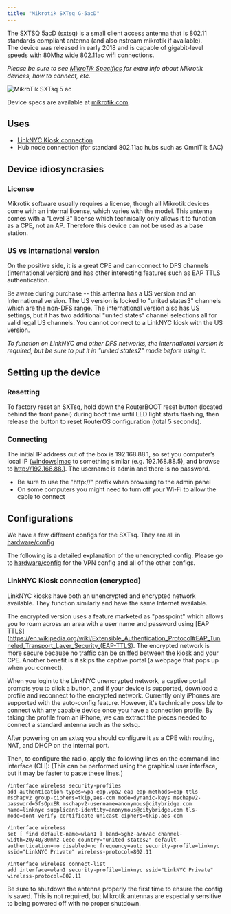 ```yaml
---
title: "Mikrotik SXTsq G-5acD"
---
```


The SXTSQ 5acD (sxtsq) is a small client access antenna that is 802.11 standards compliant antenna (and also nstream mikrotik if available).  
The device was released in early 2018 and is capable of gigabit-level speeds with 80Mhz wide 802.11ac wifi connections.


_Please be sure to see [MikroTik Specifics](/hardware/mikrotikspecifics) for extra info about Mikrotik devices, how to connect, etc._

![MikroTik SXTsq 5 ac](/img/hardware/mikrotik_sxtsq5ac.jpg)

Device specs are available at [mikrotik.com](https://mikrotik.com/product/sxtsq_5_ac).



## Uses

*   [LinkNYC Kiosk connection](/installs/linknyc)
*   Hub node connection (for standard 802.11ac hubs such as OmniTik 5AC)


## Device idiosyncrasies

### License 
Mikrotik software usually requires a license, though all Mikrotik devices come with an internal license, which varies with the model.
This antenna comes with a "Level 3" license which technically only allows it to function as a CPE, not an AP. Therefore this device can not be used as a base station.  

### US vs International version
On the positive side, it is a great CPE and can connect to DFS channels (international version) and has other interesting features such as EAP TTLS authentication.  

Be aware during purchase -- this antenna has a US version and an International version. The US version is locked to "united states3" channels which are the non-DFS range. The international version also has US settings, but it has two additional "united states" channel selections all for valid legal US channels. You cannot connect to a LinkNYC kiosk with the US version.

_To function on LinkNYC and other DFS networks, the international version is required, but be sure to put it in "united states2" mode before using it._


## Setting up the device 

### Resetting
To factory reset an SXTsq, hold down the RouterBOOT reset button (located behind the front panel) during boot time until LED light starts flashing, then release the button to reset RouterOS configuration (total 5 seconds).

### Connecting
The initial IP address out of the box is 192.168.88.1, so set you computer’s local IP ([windows](https://web.archive.org/web/20180917053130/https://www.howtogeek.com/howto/19249/how-to-assign-a-static-ip-address-in-xp-vista-or-windows-7/)|[mac](https://web.archive.org/web/20180910092344/http://www.macinstruct.com/node/550) to something similar (e.g. 192.168.88.5), and browse to http://192.168.88.1. The username is admin and there is no password.

  * Be sure to use the "http://" prefix when browsing to the admin panel
  * On some computers you might need to turn off your Wi-Fi to allow the cable to connect


## Configurations

We have a few different configs for the SXTsq. They are all in [hardware/config](../config)

The following is a detailed explanation of the unencrypted config. Please go to [hardware/config](../config) for the VPN config and all of the other configs.

### LinkNYC Kiosk connection (encrypted)

LinkNYC kiosks have both an unencrypted and encrypted network available. They function similarly and have the same Internet available.

The encrypted version uses a feature marketed as "passpoint" which allows you to roam across an area with a user name and password using [EAP TTLS](https://en.wikipedia.org/wiki/Extensible_Authentication_Protocol#EAP_Tunneled_Transport_Layer_Security_(EAP-TTLS). The encrypted network is more secure because no traffic can be sniffed between the kiosk and your CPE. Another benefit is it skips the captive portal (a webpage that pops up when you connect).

When you login to the LinkNYC unencrypted network, a captive portal prompts you to click a button, and if your device is supported, download a profile and reconnect to the encrypted network. Currently only iPhones are supported with the auto-config feature. However, it's technically possible to connect with any capable device once you have a connection profile. By taking the profile from an iPhone, we can extract the pieces needed to connect a standard antenna such as the sxtsq.

After powering on an sxtsq you should configure it as a CPE with routing, NAT, and DHCP on the internal port.

Then, to configure the radio, apply the following lines on the command line interface (CLI):
(This can be performed using the graphical user interface, but it may be faster to paste these lines.)

```
/interface wireless security-profiles
add authentication-types=wpa-eap,wpa2-eap eap-methods=eap-ttls-mschapv2 group-ciphers=tkip,aes-ccm mode=dynamic-keys mschapv2-password=5fsOpxER mschapv2-username=anonymous@citybridge.com name=linknyc supplicant-identity=anonymous@citybridge.com tls-mode=dont-verify-certificate unicast-ciphers=tkip,aes-ccm

/interface wireless
set [ find default-name=wlan1 ] band=5ghz-a/n/ac channel-width=20/40/80mhz-Ceee country="united states2" default-authentication=no disabled=no frequency=auto security-profile=linknyc ssid="LinkNYC Private" wireless-protocol=802.11

/interface wireless connect-list
add interface=wlan1 security-profile=linknyc ssid="LinkNYC Private" wireless-protocol=802.11
```

Be sure to shutdown the antenna properly the first time to ensure the config is saved. This is not required, but Mikrotik antennas are especially sensitive to being powered off with no proper shutdown.
